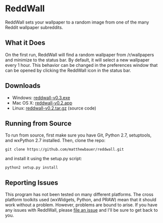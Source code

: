 ReddWall
================

ReddWall sets your wallpaper to a random image from one of the many Reddit wallpaper subreddits.

What it Does
------------

On the first run, ReddWall will find a random wallpaper from /r/wallpapers and minimize to the status bar. By default, it will select a new wallpaper every 1 hour. This behavior can be changed in the preferences window that can be opened by clicking the ReddWall icon in the status bar.

Downloads
---------
* Windows: [reddwall-v0.3.exe](https://github.com/matthewbauer/reddwall/releases/download/0.3/reddwall.exe)
* Mac OS X: [reddwall-v0.2.app](https://github.com/matthewbauer/reddwall/releases/download/0.2/reddwall.app.zip)
* Linux: [reddwall-v0.2.tar.gz](https://github.com/matthewbauer/reddwall/archive/0.2.tar.gz) (source code)

Running from Source
-------------------
To run from source, first make sure you have Git, Python 2.7, setuptools, and wxPython 2.7 installed. Then, clone the repo:

``git clone https://github.com/matthewbauer/reddwall.git``

and install it using the setup.py script:

``python2 setup.py install``

Reporting Issues
----------------

This program has not been tested on many different platforms. The cross platform toolkits used (wxWidgets, Python, and PRAW) mean that it should work without a problem. However, problems are bound to arise. If you have any issues with ReddWall, please [file an issue](https://github.com/matthewbauer/reddwall/issues/new) and I'll be sure to get back to you.
